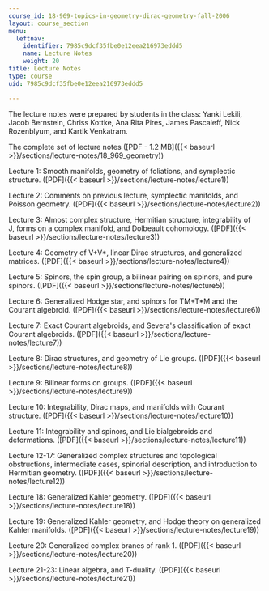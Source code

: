 ```yaml
---
course_id: 18-969-topics-in-geometry-dirac-geometry-fall-2006
layout: course_section
menu:
  leftnav:
    identifier: 7985c9dcf35fbe0e12eea216973eddd5
    name: Lecture Notes
    weight: 20
title: Lecture Notes
type: course
uid: 7985c9dcf35fbe0e12eea216973eddd5

---
```


The lecture notes were prepared by students in the class: Yanki Lekili, Jacob Bernstein, Chriss Kottke, Ana Rita Pires, James Pascaleff, Nick Rozenblyum, and Kartik Venkatram.

The complete set of lecture notes ([PDF - 1.2 MB]({{< baseurl >}}/sections/lecture-notes/18_969_geometry))

Lecture 1: Smooth manifolds, geometry of foliations, and symplectic structure. ([PDF]({{< baseurl >}}/sections/lecture-notes/lecture1))

Lecture 2: Comments on previous lecture, symplectic manifolds, and Poisson geometry. ([PDF]({{< baseurl >}}/sections/lecture-notes/lecture2))

Lecture 3: Almost complex structure, Hermitian structure, integrability of J, forms on a complex manifold, and Dolbeault cohomology. ([PDF]({{< baseurl >}}/sections/lecture-notes/lecture3))

Lecture 4: Geometry of V+V\*, linear Dirac structures, and generalized matrices. ([PDF]({{< baseurl >}}/sections/lecture-notes/lecture4))

Lecture 5: Spinors, the spin group, a bilinear pairing on spinors, and pure spinors. ([PDF]({{< baseurl >}}/sections/lecture-notes/lecture5))

Lecture 6: Generalized Hodge star, and spinors for TM+T\*M and the Courant algebroid. ([PDF]({{< baseurl >}}/sections/lecture-notes/lecture6))

Lecture 7: Exact Courant algebroids, and Severa's classification of exact Courant algebroids. ([PDF]({{< baseurl >}}/sections/lecture-notes/lecture7))

Lecture 8: Dirac structures, and geometry of Lie groups. ([PDF]({{< baseurl >}}/sections/lecture-notes/lecture8))

Lecture 9: Bilinear forms on groups. ([PDF]({{< baseurl >}}/sections/lecture-notes/lecture9))

Lecture 10: Integrability, Dirac maps, and manifolds with Courant structure. ([PDF]({{< baseurl >}}/sections/lecture-notes/lecture10))

Lecture 11: Integrability and spinors, and Lie bialgebroids and deformations. ([PDF]({{< baseurl >}}/sections/lecture-notes/lecture11))

Lecture 12-17: Generalized complex structures and topological obstructions, intermediate cases, spinorial description, and introduction to Hermitian geometry. ([PDF]({{< baseurl >}}/sections/lecture-notes/lecture12))

Lecture 18: Generalized Kahler geometry. ([PDF]({{< baseurl >}}/sections/lecture-notes/lecture18))

Lecture 19: Generalized Kahler geometry, and Hodge theory on generalized Kahler manifolds. ([PDF]({{< baseurl >}}/sections/lecture-notes/lecture19))

Lecture 20: Generalized complex branes of rank 1. ([PDF]({{< baseurl >}}/sections/lecture-notes/lecture20))

Lecture 21-23: Linear algebra, and T-duality. ([PDF]({{< baseurl >}}/sections/lecture-notes/lecture21))